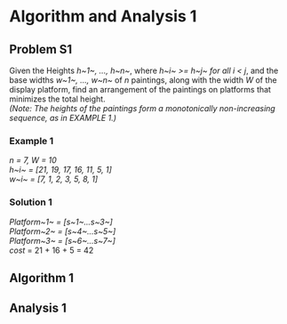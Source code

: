 # Algorithm and Analysis 1
## Problem S1 
Given the Heights *h~1~, ..., h~n~*, where *h~i~ >= h~j~ for all i < j*, and the base widths *w~1~, ..., w~n~* of *n* paintings, along with the width *W* of the display platform, find an arrangement of the paintings on platforms that minimizes the total height.\
*(Note: The heights of the paintings form a monotonically non-increasing sequence, as in EXAMPLE 1.)*

### Example 1
*n = 7, W = 10*\
*h~i~ = [21, 19, 17, 16, 11, 5, 1]*\
*w~i~ = [7, 1, 2, 3, 5, 8, 1]*

### Solution 1
*Platform~1~ = [s~1~...s~3~]*\
*Platform~2~ = [s~4~...s~5~]*\
*Platform~3~ = [s~6~...s~7~]*\
*cost* = 21 + 16 + 5 = 42

## Algorithm 1

## Analysis 1
